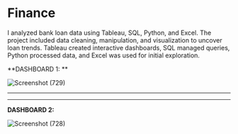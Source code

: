 # Finance
I analyzed bank loan data using Tableau, SQL, Python, and Excel. The project included data cleaning, manipulation, and visualization to uncover loan trends. Tableau created interactive dashboards, SQL managed queries, Python processed data, and Excel was used for initial exploration.

**DASHBOARD 1: **

![Screenshot (729)](https://github.com/user-attachments/assets/cee014ca-5a6c-4529-9aae-c1391590cee0)

------------------------------------------------------------------------------------------------------------
------------------------------------------------------------------------------------------------------------

**DASHBOARD 2:**

![Screenshot (728)](https://github.com/user-attachments/assets/14b8ec4f-10f4-4de9-a518-fef51172c873)
